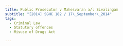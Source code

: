 ```yaml
---
title: Public Prosecutor v Mahesvaran a/l Sivalingam 
subtitle: "[2014] SGHC 182 / 17\_September\_2014"
tags:
  - Criminal Law
  - Statutory offences
  - Misuse of Drugs Act

---
```


